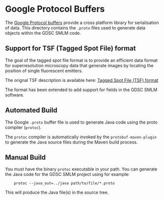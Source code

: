 Google Protocol Buffers
=======================

The [Google Protocol buffers](https://developers.google.com/protocol-buffers/) provide
a cross platform library for serialisation of data. This directory contains the `.proto`
files used to generate data objects within the GDSC SMLM code.


Support for TSF (Tagged Spot File) format
-----------------------------------------

The goal of the tagged spot file format is to provide an efficient data format
for superresolution microscopy data that generate images by locating the
position of single fluorescent emitters.

The orignal TSF description is available here:
[Tagged Spot File (TSF) format](https://micro-manager.org/wiki/Tagged_Spot_File_(tsf)_format)

The format has been extended to add support for fields in the GDSC SMLM
software.


Automated Build
---------------

The Google `.proto` buffer file is used to generate Java code using the proto compiler (`protoc`).

The `protoc` compiler is automatically invoked by the `protobuf-maven-plugin` to generate
the Java source files during the Maven build process.

Manual Build
------------

You must have the binary `protoc` executable in your path. You can generate
the Java code for the GDSC SMLM project using for example:

        protoc --java_out=../java path/to/file/*.proto

This will produce the Java file(s) in the source tree.
